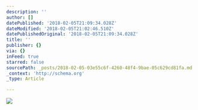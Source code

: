 ```yaml
---
description: ''
author: []
datePublished: '2018-02-05T21:09:34.028Z'
dateModified: '2018-02-05T21:02:46.510Z'
datePublishedOriginal: '2018-02-05T21:09:34.028Z'
title: ''
publisher: {}
via: {}
inFeed: true
starred: false
sourcePath: _posts/2018-02-05-03e55c6f-4260-48f4-9bae-05c629cd81fa.md
_context: 'http://schema.org'
_type: Article

---
```

![](https://the-grid-user-content.s3-us-west-2.amazonaws.com/70bb606f-a022-43e8-9945-20fc1f66666e.jpg)
